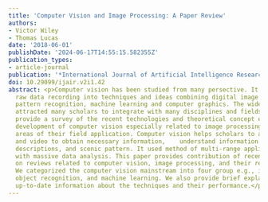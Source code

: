 ```yaml
---
title: 'Computer Vision and Image Processing: A Paper Review'
authors:
- Victor Wiley
- Thomas Lucas
date: '2018-06-01'
publishDate: '2024-06-17T14:55:15.582355Z'
publication_types:
- article-journal
publication: '*International Journal of Artificial Intelligence Research*'
doi: 10.29099/ijair.v2i1.42
abstract: <p>Computer vision has been studied from many persective. It expands from
  raw data recording into techniques and ideas combining digital image processing,
  pattern recognition, machine learning and computer graphics. The wide usage has
  attracted many scholars to integrate with many disciplines and fields. This paper
  provide a survey of the recent technologies and theoretical concept explaining the
  development of computer vision especially related to image processing using different
  areas of their field application. Computer vision helps scholars to analyze images
  and video to obtain necessary information,    understand information on events or
  descriptions, and scenic pattern. It used method of multi-range application domain
  with massive data analysis. This paper provides contribution of recent development
  on reviews related to computer vision, image processing, and their related studies.
  We categorized the computer vision mainstream into four group e.g., image processing,
  object recognition, and machine learning. We also provide brief explanation on the
  up-to-date information about the techniques and their performance.</p>
---
```


